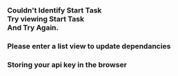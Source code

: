 
### Couldn\'t Identify Start Task<br>Try viewing Start Task<br>And Try Again. ###

### Please enter a list view to update dependancies ###

### Storing your api key in the browser ###